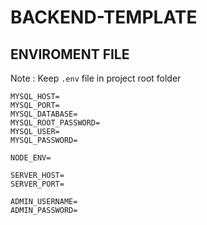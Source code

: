 # BACKEND-TEMPLATE

## ENVIROMENT FILE

Note : Keep `.env` file in project root folder

```
MYSQL_HOST=
MYSQL_PORT=
MYSQL_DATABASE=
MYSQL_ROOT_PASSWORD=
MYSQL_USER=
MYSQL_PASSWORD=

NODE_ENV=

SERVER_HOST=
SERVER_PORT=

ADMIN_USERNAME=
ADMIN_PASSWORD=

```
